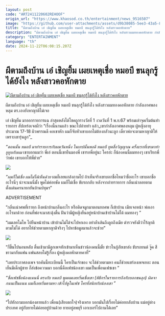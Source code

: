 ```yaml
---
layout: post
code: "ART2411220602REHOOF"
origin_url: "https://www.khaosod.co.th/entertainment/news_9516507"
image: "https://github.com/user-attachments/assets/d9b38085-5ee3-43a5-8bf8-9e52ba43690c"
title: "ผีตามถึงบ้าน เอ๋ เชิญยิ้ม เผยเหตุเชื่อ หมอบี ขนลุกรู้ได้ยังไง หลังสาวคอหักตาย"
description: "ผีตามถึงบ้าน เอ๋ เชิญยิ้ม เผยเหตุเชื่อ หมอบี ขนลุกรู้ได้ยังไง หลังสาวผมทองคอหักตาย กำลังเอาศพลงหลุม ตร.เองยังหาญาติไม่เจอ เอ๋ เชิญยิ้ม มาออกรายการแฉ"
category: "ENTERTAINMENT"
language: "th"
date: 2024-11-22T06:08:15.207Z
---
```


# ผีตามถึงบ้าน เอ๋ เชิญยิ้ม เผยเหตุเชื่อ หมอบี ขนลุกรู้ได้ยังไง หลังสาวคอหักตาย

[![ผีตามถึงบ้าน เอ๋ เชิญยิ้ม เผยเหตุเชื่อ หมอบี ขนลุกรู้ได้ยังไง หลังสาวคอหักตาย](https://www.khaosod.co.th/wpapp/uploads/2024/11/aechernyimmorbchae2211679998.jpg "ผีตามถึงบ้าน เอ๋ เชิญยิ้ม เผยเหตุเชื่อ หมอบี ขนลุกรู้ได้ยังไง หลังสาวคอหักตาย")](https://www.khaosod.co.th/wpapp/uploads/2024/11/aechernyimmorbchae2211679998.jpg)

ผีตามถึงบ้าน เอ๋ เชิญยิ้ม เผยเหตุเชื่อ หมอบี ขนลุกรู้ได้ยังไง หลังสาวผมทองคอหักตาย กำลังเอาศพลงหลุม ตร.เองยังหาญาติไม่เจอ

เอ๋ เชิญยิ้ม มาออกรายการแฉ ล่าสุดหลังได้โชคถูกรางวัลที่ 1 งวดวันที่ 1 พ.ย.67 พร้อมเล่าจุดเริ่มต้นทำรายการ สัปเหร่อเจอผีว่า “เรื่องนี้นานแล้ว ขณะไปถ่ายทำ แล้ว_เขากำลังเอาศพลงหลุม ผู้หญิงอายุประมาณ 17-18 ผิวพรรณดี คอเขาหัก ผมก็จับหัวเขาบอกไม่ต้องกลัวนะลูก เดี๋ยวพ่อจะตามหาญาติให้ เพราะเขารุ่นลูก”_

_“ตอนนั้น หมอบี มาทำรายการกับผมวันหนึ่ง ในเทปนั้นพอดี หมอบี ทูตสื่อวิญญาณ ครั้งแรกที่เขามาทำยูทูบกับผม_ เขาบอกผมว่า พี่เอ๋ ตอนนี้เขายืนมองพี่ เขารอพี่อยู่นะ ใครอ่ะ ก็น้องคนนี้ผมทองๆ เขาเรียกพี่ว่าพ่อ เขาบอกให้พี่ช่วย”

[![](https://www.khaosod.co.th/wpapp/uploads/2024/11/aechernyimmorbchae2211672.jpg)](https://www.khaosod.co.th/wpapp/uploads/2024/11/aechernyimmorbchae2211672.jpg)

_“ผมก็ไม่เชื่อ ผมไม่ได้เห็นด้วย_ ผมก็เลยแกล้งถามไป ถ้าเห็นจริงเขาบอกชื่อไหมว่าชื่ออะไร เขาบอกชื่ออะไรนี่ๆ น่าจะนนนี่มั้ง พูดไม่ค่อยชัด ผมก็ไม่เชื่อ ขับรถกลับ หลังจากถ่ายรายการ กลิ่นเน่าลอยตาม ตั้งแต่นครนายกยันบ้านปทุมฯ”

ADVERTISEMENT

“กลิ่นเน่าศพที่เรายก ถึงหน้าบ้านกลิ่นอะไร หรือติดจมูกมาตอนยกศพ ก็เข้าบ้าน เมียเจอหน้า พ่อเอาอะไรมาด้วย ก่อนที่พ่อจะมาสะดุ้งตื่น ฝันว่ามีผู้หญิงยืนอยู่หน้าบ้านเข้าบ้านไม่ได้ ผมทองๆ ”

“ผมเลยโมโห ไปยืนหน้าบ้าน เข้าบ้านไม่ได้จะไปหาเอง อย่าล้ำเส้นถึงลูกถึงเมีย ตำรวจยังตีว่าไร้ญาติ ตามไม่ได้ อยากให้ช่วยตามหาญาติจริงๆ ไปหาข้อมูลมาแล้วจะช่วย”

[![](https://www.khaosod.co.th/wpapp/uploads/2024/11/aechernyimmorbchae2211673.jpg)](https://www.khaosod.co.th/wpapp/uploads/2024/11/aechernyimmorbchae2211673.jpg)

“ก็ขึ้นไปนอนหลับ ตื่นเช้ามามีลูกเพจทักเข้ามาเห็นข่าวน้องคนนี้มั้ย ข่าวในกู้ภัยเขาส่ง ขับรถยนต์ จู๊ค สีขาวมากับแฟน แฟนสลบไม่รู้เรื่อง ผู้หญิงคอหักตายคาที่”

“เลยประกาศลงเพจ รถคันนี้ทะเบียนนี้ ใครเป็นเจ้าของ จะได้ช่วยตามหา คนก็ช่วยแชร์ลงเพจเยอะ ตอนเย็นมีเด็กผู้ชาย ก็ส่งข้อความมา บอกนี่คือเฟซน้องเขา ผมเป็นเพื่อนเฟซเขา ”

_“ชื่อเฟซชื่อน้องแนนนี่ ตรงกับ หมอบี พูดผมเลยเริ่มเชื่อเขา (พิธีกรในรายการถึงกับบอกขนลุก) ผิดจากนนเป็นแนน ผมก็เลยเริ่มตามหา เข้าไปดูในเฟซ ใครที่สนิทกับน้องเขา ”_

[![](https://www.khaosod.co.th/wpapp/uploads/2024/11/aechernyimmorbchae2211674.jpg)](https://www.khaosod.co.th/wpapp/uploads/2024/11/aechernyimmorbchae2211674.jpg)

“ไปทักถามบอกน้องตายแล้ว เพื่อน(เสียงตกใจ)จริงเหรอ บอกมันไปเรื่อยไม่ค่อยกลับบ้าน แม่อยู่ต่างประเทศ อยู่กับยายไม่ค่อยอยู่บ้านด้วย ยายอยู่ลพบุรี เอาเบอร์ไปถามได้เลย”